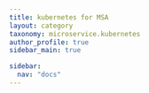 ```yaml
---
title: kubernetes for MSA
layout: category
taxonomy: microservice.kubernetes
author_profile: true
sidebar_main: true

sidebar:
  nav: "docs"
---
```

